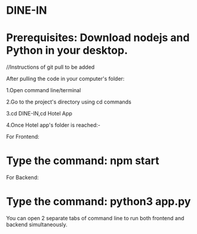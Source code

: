 # DINE-IN
# Prerequisites: Download nodejs and Python in your desktop.
//Instructions of git pull to be added


After pulling the code in your computer's folder:


1.Open command line/terminal


2.Go to the project's directory using cd commands


3.cd DINE-IN,cd Hotel App


4.Once Hotel app's folder is reached:-


For Frontend:
# Type the command: npm start
For Backend:
# Type the command: python3 app.py
You can open 2 separate tabs of command line to run both frontend and backend simultaneously.
